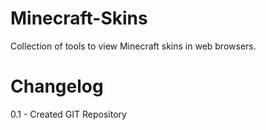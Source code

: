 Minecraft-Skins
===============

Collection of tools to view Minecraft skins in web browsers.

Changelog
=========

0.1	-	Created GIT Repository
